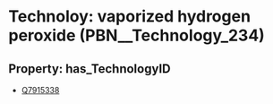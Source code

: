# Technoloy: __vaporized hydrogen peroxide__ (PBN__Technology_234)

## Property: has_TechnologyID

* [Q7915338](Q7915338)

